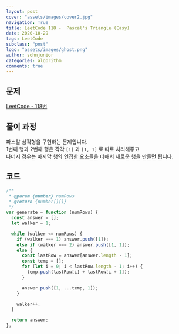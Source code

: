 ```yaml
---
layout: post
cover: "assets/images/cover2.jpg"
navigation: True
title: LeetCode 118 -  Pascal's Triangle (Easy)
date: 2020-10-29
tags: LeetCode
subclass: "post"
logo: "assets/images/ghost.png"
author: sohnjunior
categories: algorithm
comments: true
---
```


## 문제

[LeetCode - 118번](https://leetcode.com/problems/pascals-triangle/)

## 풀이 과정

파스칼 삼각형을 구현하는 문제입니다. <br>
1번째 행과 2번째 행은 각각 `[1]` 과 `[1, 1]` 로 따로 처리해주고 <br>
나머지 경우는 마지막 행의 인접한 요소들을 더해서 새로운 행을 만들면 됩니다. <br>

## 코드

```javascript
/**
 * @param {number} numRows
 * @return {number[][]}
 */
var generate = function (numRows) {
  const answer = [];
  let walker = 1;

  while (walker <= numRows) {
    if (walker === 1) answer.push([1]);
    else if (walker === 2) answer.push([1, 1]);
    else {
      const lastRow = answer[answer.length - 1];
      const temp = [];
      for (let i = 0; i < lastRow.length - 1; i++) {
        temp.push(lastRow[i] + lastRow[i + 1]);
      }

      answer.push([1, ...temp, 1]);
    }

    walker++;
  }

  return answer;
};
```
